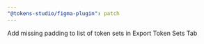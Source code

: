 ```yaml
---
"@tokens-studio/figma-plugin": patch
---
```


Add missing padding to list of token sets in Export Token Sets Tab
